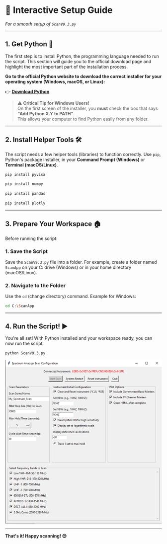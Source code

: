 
# 🚀 Interactive Setup Guide

*For a smooth setup of `ScanV9.3.py`*

---

## 1. Get Python 🐍

The first step is to install Python, the programming language needed to run the script. This section will guide you to the official download page and highlight the most important part of the installation process.

**Go to the official Python website to download the correct installer for your operating system (Windows, macOS, or Linux):**

👉 [**Download Python**](https://www.python.org/downloads/)

> ⚠️ **Critical Tip for Windows Users!**  
> On the first screen of the installer, you **must** check the box that says  
> **"Add Python X.Y to PATH"**.  
> This allows your computer to find Python easily from any folder.

---

## 2. Install Helper Tools 🛠️

The script needs a few helper tools (libraries) to function correctly. Use `pip`, Python's package installer, in your **Command Prompt (Windows)** or **Terminal (macOS/Linux)**.

```bash
pip install pyvisa
```

```bash
pip install numpy
```

```bash
pip install pandas
```

```bash
pip install plotly
```

---

## 3. Prepare Your Workspace 🏠

Before running the script:

### 1. Save the Script

Save the `ScanV9.3.py` file into a folder. For example, create a folder named `ScanApp` on your C: drive (Windows) or in your home directory (macOS/Linux).

### 2. Navigate to the Folder

Use the `cd` (change directory) command. Example for Windows:

```bash
cd C:\ScanApp
```

---

## 4. Run the Script! ▶️

You're all set! With Python installed and your workspace ready, you can now run the script:

```bash
python ScanV9.3.py
```


![Alt text](https://github.com/APKaudio/Spectrum-Automation---ZAP/blob/main/Screen%20shots%20and%20Demo%20Scan/User%20interface.png?raw=true)

---

**That's it! Happy scanning! 😊**
